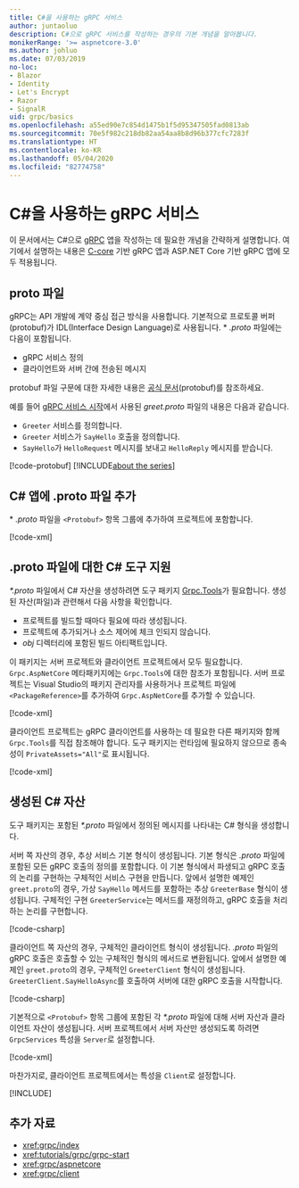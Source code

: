 ```yaml
---
title: C#을 사용하는 gRPC 서비스
author: juntaoluo
description: C#으로 gRPC 서비스를 작성하는 경우의 기본 개념을 알아봅니다.
monikerRange: '>= aspnetcore-3.0'
ms.author: johluo
ms.date: 07/03/2019
no-loc:
- Blazor
- Identity
- Let's Encrypt
- Razor
- SignalR
uid: grpc/basics
ms.openlocfilehash: a55ed90e7c854d1475b1f5d95347505fad0813ab
ms.sourcegitcommit: 70e5f982c218db82aa54aa8b8d96b377cfc7283f
ms.translationtype: HT
ms.contentlocale: ko-KR
ms.lasthandoff: 05/04/2020
ms.locfileid: "82774758"
---
```

# <a name="grpc-services-with-c"></a>C\#을 사용하는 gRPC 서비스

이 문서에서는 C#으로 [gRPC](https://grpc.io/docs/guides/) 앱을 작성하는 데 필요한 개념을 간략하게 설명합니다. 여기에서 설명하는 내용은 [C-core](https://grpc.io/blog/grpc-stacks) 기반 gRPC 앱과 ASP.NET Core 기반 gRPC 앱에 모두 적용됩니다.

## <a name="proto-file"></a>proto 파일

gRPC는 API 개발에 계약 중심 접근 방식을 사용합니다. 기본적으로 프로토콜 버퍼(protobuf)가 IDL(Interface Design Language)로 사용됩니다. \* *.proto* 파일에는 다음이 포함됩니다.

* gRPC 서비스 정의
* 클라이언트와 서버 간에 전송된 메시지

protobuf 파일 구문에 대한 자세한 내용은 [공식 문서](https://developers.google.com/protocol-buffers/docs/proto3)(protobuf)를 참조하세요.

예를 들어 [gRPC 서비스 시작](xref:tutorials/grpc/grpc-start)에서 사용된 *greet.proto* 파일의 내용은 다음과 같습니다.

* `Greeter` 서비스를 정의합니다.
* `Greeter` 서비스가 `SayHello` 호출을 정의합니다.
* `SayHello`가 `HelloRequest` 메시지를 보내고 `HelloReply` 메시지를 받습니다.

[!code-protobuf[](~/tutorials/grpc/grpc-start/sample/GrpcGreeter/Protos/greet.proto)]
[!INCLUDE[about the series](~/includes/code-comments-loc.md)]

## <a name="add-a-proto-file-to-a-c-app"></a>C\# 앱에 .proto 파일 추가

\* *.proto* 파일을 `<Protobuf>` 항목 그룹에 추가하여 프로젝트에 포함합니다.

[!code-xml[](~/tutorials/grpc/grpc-start/sample/GrpcGreeter/GrpcGreeter.csproj?highlight=2&range=7-9)]

## <a name="c-tooling-support-for-proto-files"></a>.proto 파일에 대한 C# 도구 지원

*\*.proto* 파일에서 C# 자산을 생성하려면 도구 패키지 [Grpc.Tools](https://www.nuget.org/packages/Grpc.Tools/)가 필요합니다. 생성된 자산(파일)과 관련해서 다음 사항을 확인합니다.

* 프로젝트를 빌드할 때마다 필요에 따라 생성됩니다.
* 프로젝트에 추가되거나 소스 제어에 체크 인되지 않습니다.
* *obj* 디렉터리에 포함된 빌드 아티팩트입니다.

이 패키지는 서버 프로젝트와 클라이언트 프로젝트에서 모두 필요합니다. `Grpc.AspNetCore` 메타패키지에는 `Grpc.Tools`에 대한 참조가 포함됩니다. 서버 프로젝트는 Visual Studio의 패키지 관리자를 사용하거나 프로젝트 파일에 `<PackageReference>`를 추가하여 `Grpc.AspNetCore`를 추가할 수 있습니다.

[!code-xml[](~/tutorials/grpc/grpc-start/sample/GrpcGreeter/GrpcGreeter.csproj?highlight=1&range=12)]

클라이언트 프로젝트는 gRPC 클라이언트를 사용하는 데 필요한 다른 패키지와 함께 `Grpc.Tools`를 직접 참조해야 합니다. 도구 패키지는 런타임에 필요하지 않으므로 종속성이 `PrivateAssets="All"`로 표시됩니다.

[!code-xml[](~/tutorials/grpc/grpc-start/sample/GrpcGreeterClient/GrpcGreeterClient.csproj?highlight=3&range=9-11)]

## <a name="generated-c-assets"></a>생성된 C# 자산

도구 패키지는 포함된 *\*.proto* 파일에서 정의된 메시지를 나타내는 C# 형식을 생성합니다.

서버 쪽 자산의 경우, 추상 서비스 기본 형식이 생성됩니다. 기본 형식은 *.proto* 파일에 포함된 모든 gRPC 호출의 정의를 포함합니다. 이 기본 형식에서 파생되고 gRPC 호출의 논리를 구현하는 구체적인 서비스 구현을 만듭니다. 앞에서 설명한 예제인 `greet.proto`의 경우, 가상 `SayHello` 메서드를 포함하는 추상 `GreeterBase` 형식이 생성됩니다. 구체적인 구현 `GreeterService`는 메서드를 재정의하고, gRPC 호출을 처리하는 논리를 구현합니다.

[!code-csharp[](~/tutorials/grpc/grpc-start/sample/GrpcGreeter/Services/GreeterService.cs?name=snippet)]

클라이언트 쪽 자산의 경우, 구체적인 클라이언트 형식이 생성됩니다. *.proto* 파일의 gRPC 호출은 호출할 수 있는 구체적인 형식의 메서드로 변환됩니다. 앞에서 설명한 예제인 `greet.proto`의 경우, 구체적인 `GreeterClient` 형식이 생성됩니다. `GreeterClient.SayHelloAsync`를 호출하여 서버에 대한 gRPC 호출을 시작합니다.

[!code-csharp[](~/tutorials/grpc/grpc-start/sample/GrpcGreeterClient/Program.cs?name=snippet)]

기본적으로 `<Protobuf>` 항목 그룹에 포함된 각 *\*.proto* 파일에 대해 서버 자산과 클라이언트 자산이 생성됩니다. 서버 프로젝트에서 서버 자산만 생성되도록 하려면 `GrpcServices` 특성을 `Server`로 설정합니다.

[!code-xml[](~/tutorials/grpc/grpc-start/sample/GrpcGreeter/GrpcGreeter.csproj?highlight=2&range=7-9)]

마찬가지로, 클라이언트 프로젝트에서는 특성을 `Client`로 설정합니다.

[!INCLUDE[](~/includes/gRPCazure.md)]

## <a name="additional-resources"></a>추가 자료

* <xref:grpc/index>
* <xref:tutorials/grpc/grpc-start>
* <xref:grpc/aspnetcore>
* <xref:grpc/client>
